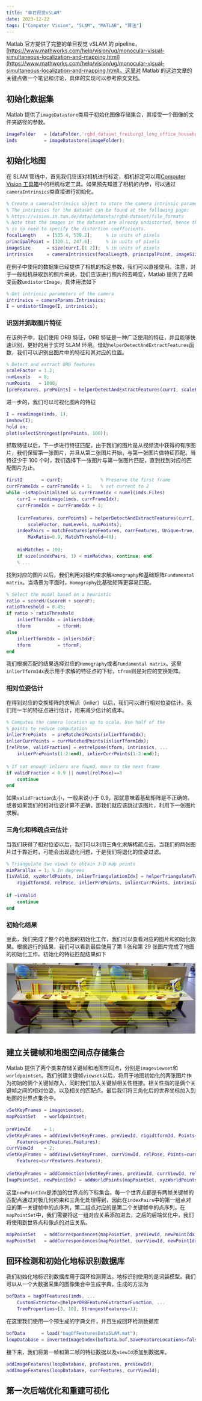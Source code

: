 ```yaml
---
title: "单目视觉vSLAM"
date: 2023-12-22
tags: ["Computer Vision", "SLAM", "MATLAB", "算法"]
---
```


Matlab 官方提供了完整的单目视觉 vSLAM 的 pipeline，[https://www.mathworks.com/help/vision/ug/monocular-visual-simultaneous-localization-and-mapping.html](https://www.mathworks.com/help/vision/ug/monocular-visual-simultaneous-localization-and-mapping.html)。这里对 Matlab 的这边文章的关键点做一个笔记和讨论，具体的实现可以参考原文文档。

## 初始化数据集

Matlab 提供了`imageDatastore`类用于初始化图像存储集合，其接受一个图像的文件夹路径的参数。

```matlab
imageFolder   = [dataFolder,'rgbd_dataset_freiburg3_long_office_household/rgb/'];
imds          = imageDatastore(imageFolder);
```

## 初始化地图

在 SLAM 管线中，首先我们应该对相机进行标定，相机标定可以用[Computer Vision 工具箱](https://www.mathworks.com/products/computer-vision.html)中的相机标定工具。如果预先知道了相机的内参，可以通过`cameraIntrinsics`类直接进行初始化。

```matlab
% Create a cameraIntrinsics object to store the camera intrinsic parameters.
% The intrinsics for the dataset can be found at the following page:
% https://vision.in.tum.de/data/datasets/rgbd-dataset/file_formats
% Note that the images in the dataset are already undistorted, hence there
% is no need to specify the distortion coefficients.
focalLength    = [535.4, 539.2];     % in units of pixels
principalPoint = [320.1, 247.6];     % in units of pixels
imageSize      = size(currI,[1 2]);  % in units of pixels
intrinsics     = cameraIntrinsics(focalLength, principalPoint, imageSize);
```

在例子中使用的数据集已经提供了相机的标定参数，我们可以直接使用。注意，对于一般相机获取到的照片来说，我们应该进行照片的去畸变，Matlab 提供了去畸变函数`undistortImage`，具体用法如下

```matlab
% Get intrinsic parameters of the camera
intrinsics = cameraParams.Intrinsics;
I = undistortImage(I, intrinsics);
```

### 识别并抓取图片特征

在该例子中，我们使用 ORB 特征，ORB 特征是一种广泛使用的特征，并且能够快速识别，更好的用于实时 SLAM 环境。借助`helperDetectAndExtractFeatures`函数，我们可以识别出图片中的特征和其对应的位置。

```matlab
% Detect and extract ORB features
scaleFactor = 1.2;
numLevels   = 8;
numPoints   = 1000;
[preFeatures, prePoints] = helperDetectAndExtractFeatures(currI, scaleFactor, numLevels, numPoints);
```

进一步的，我们可以可视化图片的特征

```matlab
I = readimage(imds, 1);
imshow(I);
hold on;
plot(selectStrongest(prePoints, 100));
```

抓取特征以后，下一步进行特征匹配，由于我们的图片是从视频流中获得的有序图片，我们保留第一张图片，并且从第二张图片开始，与第一张图片做特征匹配。当特征少于 100 个时，我们选择下一张图片与第一张图片匹配，直到找到对应的匹配图片为止。

```matlab
firstI       = currI;              % Preserve the first frame
currFrameIdx = currFrameIdx + 1;   % set current to 2
while ~isMapInitialized && currFrameIdx < numel(imds.Files)
    currI = readimage(imds, currFrameIdx);
    currFrameIdx = currFrameIdx + 1;

    [currFeatures, currPoints] = helperDetectAndExtractFeatures(currI, ...
        scaleFactor, numLevels, numPoints);
    indexPairs = matchFeatures(preFeatures, currFeatures, Unique=true, ...
        MaxRatio=0.9, MatchThreshold=40);

    minMatches = 100;
    if size(indexPairs, 1) < minMatches; continue; end
    % ...
```

找到对应的图片以后，我们利用对极约束求解`Homography`和基础矩阵`Fundamental matrix`。当场景为平面时，`Homography`比基础矩阵更容易匹配。

```matlab
% Select the model based on a heuristic
ratio = scoreH/(scoreH + scoreF);
ratioThreshold = 0.45;
if ratio > ratioThreshold
    inlierTformIdx = inliersIdxH;
    tform          = tformH;
else
    inlierTformIdx = inliersIdxF;
    tform          = tformF;
end
```

我们根据匹配的结果选择对应的`Homography`或者`Fundamental matrix`。这里`inlierTformIdx`表示用于求解的特征点的下标，`tfrom`则是对应的变换矩阵。

### 相对位姿估计

在得到对应的变换矩阵的求解点（inlier）以后，我们可以进行相对位姿估计。我们用一半的特征点进行估计，用来减少估计的成本。

```matlab
% Computes the camera location up to scale. Use half of the
% points to reduce computation
inlierPrePoints  = preMatchedPoints(inlierTformIdx);
inlierCurrPoints = currMatchedPoints(inlierTformIdx);
[relPose, validFraction] = estrelpose(tform, intrinsics, ...
    inlierPrePoints(1:2:end), inlierCurrPoints(1:2:end));

% If not enough inliers are found, move to the next frame
if validFraction < 0.9 || numel(relPose)==3
    continue
end
```

如果`validFraction`太小，一般来说小于 0.9，那就意味着基础矩阵是不正确的。或者如果我们的相对位姿计算不正确，那我们就应该跳过该图片，利用下一张图片求解。

### 三角化和稀疏点云估计

当我们获得了相对位姿以后，我们可以利用三角化求解稀疏点云。当我们的两张图片过于靠近时，可能会出现退化问题，于是我们将退化的位姿过滤。

```matlab
% Triangulate two views to obtain 3-D map points
minParallax = 1; % In degrees
[isValid, xyzWorldPoints, inlierTriangulationIdx] = helperTriangulateTwoFrames(...
    rigidtform3d, relPose, inlierPrePoints, inlierCurrPoints, intrinsics, minParallax);

if ~isValid
    continue
end
```

### 初始化结果

至此，我们完成了整个的地图的初始化工作，我们可以查看对应的图片和初始化效果。根据运行的结果，我们可以看到最后使用了第 1 张和第 29 张图片完成了地图的初始化工作。初始化的特征匹配结果如下

![](/img-posts/单目视觉vSLAM_1.png)

## 建立关键帧和地图空间点存储集合

Matlab 提供了两个类来存储关键帧和地图空间点，分别是`imageviewset`和`worldpointset`。我们创建关键帧`viewset`以后，将用于地图初始化的两张图片作为初始的俩个关键帧存入，同时我们加入关键帧相关性链接。相关性指的是俩个关键帧之间的相对位姿，以及相关的匹配点。最后我们将三角化后的世界坐标加入到地图的世界点集合中。

```matlab
vSetKeyFrames = imageviewset;
mapPointSet   = worldpointset;

preViewId     = 1;
vSetKeyFrames = addView(vSetKeyFrames, preViewId, rigidtform3d, Points=prePoints,...
    Features=preFeatures.Features);
currViewId    = 2;
vSetKeyFrames = addView(vSetKeyFrames, currViewId, relPose, Points=currPoints,...
    Features=currFeatures.Features);

vSetKeyFrames = addConnection(vSetKeyFrames, preViewId, currViewId, relPose, Matches=indexPairs);
[mapPointSet, newPointIdx] = addWorldPoints(mapPointSet, xyzWorldPoints);
```

这里`newPointIdx`是添加的世界点的下标集合。每一个世界点都是有两帧关键帧的匹配点通过对极几何约束和三角化处理得到，因此在`indexPairs`中的第一组点对应的第一关键帧中的点序列，第二组点对应的是第二个关键帧中的点序列。在`mapPointSet`中，我们需要将这一组对应关系添加进去，之后的后端优化中，我们将使用到世界点和像点的对应关系。

```matlab
mapPointSet   = addCorrespondences(mapPointSet, preViewId, newPointIdx, indexPairs(:,1));
mapPointSet   = addCorrespondences(mapPointSet, currViewId, newPointIdx, indexPairs(:,2));
```

## 回环检测和初始化地标识别数据库

我们初始化地标识别数据库用于回环检测算法。地标识别使用的是词袋模型。我们可以从一个大数据采集的图像集合中生成字典，生成的方法为

```matlab
bofData = bagOfFeatures(imds, ...
    CustomExtractor=@helperORBFeatureExtractorFunction, ...
    TreeProperties=[3, 10], StrongestFeatures=1);
```

在这里我们使用一个预生成的字典文件，并且生成回环检测数据库

```matlab
bofData      = load("bagOfFeaturesDataSLAM.mat");
loopDatabase = invertedImageIndex(bofData.bof,SaveFeatureLocations=false);
```

接下来，我们将第一帧和第二帧的特征数据以及`viewId`添加到数据库。

```matlab
addImageFeatures(loopDatabase, preFeatures, preViewId);
addImageFeatures(loopDatabase, currFeatures, currViewId);
```

## 第一次后端优化和重建可视化
